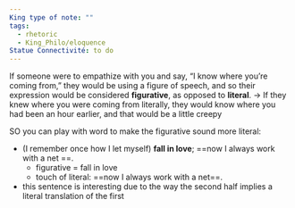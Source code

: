 ```yaml
---
King type of note: ""
tags:
  - rhetoric
  - King_Philo/eloquence
Statue Connectivité: to do
---
```


If someone were to empathize with you and say, “I know where you’re coming from,” 
they would be using a figure of speech, and so their expression would be considered **figurative**, as opposed to **literal**. 
-> If they knew where you were coming from literally, they would know where you had been an hour earlier, and that would be a little creepy

SO you can play with word to make the figurative sound more literal:
- (I remember once how I let myself) **fall in love**; ==now I always work with a net ==.
	- figurative = fall in love
	- touch of literal: ==now I always work with a net==.
- this sentence is interesting due to the way the second half implies a literal translation of the first

